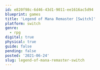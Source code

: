 ```yaml
---
id: e820f98c-6d46-43d1-9011-ee1616ac5d94
blueprint: games
title: 'Legend of Mana Remaster [Switch]'
platform: switch
genre:
  - rpg
digital: true
physical: true
guide: false
pending: false
posted: '2021-06-24'
slug: legend-of-mana-remaster-switch
---
```

